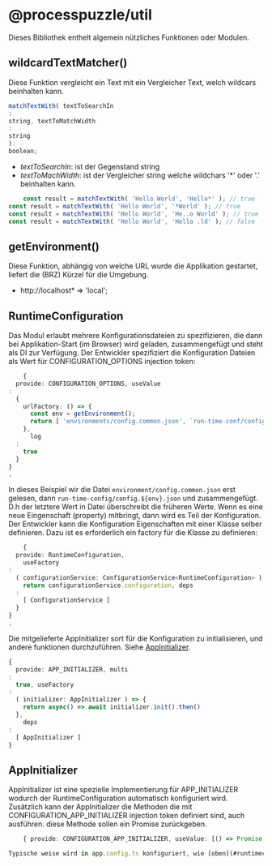 # @processpuzzle/util

Dieses Bibliothek enthelt algemein nützliches Funktionen oder Modulen.

## wildcardTextMatcher()

Diese Funktion vergleicht ein Text mit ein Vergleicher Text, welch wildcars beinhalten kann.

```typescript
matchTextWith( textToSearchIn
:
string, textToMatchWidth
:
string
):
boolean;
```

- *textToSearchIn*: ist der Gegenstand string
- *textToMachWidth*: ist der Vergleicher string welche wildchars '*' oder '.' beinhalten kann.

```typescript
    const result = matchTextWith( 'Hello World', 'Hello*' ); // true
const result = matchTextWith( 'Hello World', '*World' ); // true
const result = matchTextWith( 'Hello World', 'He..o World' ); // true
const result = matchTextWith( 'Hello World', 'Hello .ld' ); // false
```

## getEnvironment()

Diese Funktion, abhängig von welche URL wurde die Applikation gestartet, liefert die (BRZ) Kürzel für die Umgebung.

- http://localhost* => 'local';

## RuntimeConfiguration

Das Modul erlaubt mehrere Konfigurationsdateien zu spezifizieren, die dann bei Applikation-Start (im Browser) wird geladen,
zusammengefügt und steht als DI zur Verfügung. Der Entwickler spezifiziert die Konfiguration Dateien als Wert für
CONFIGURATION_OPTIONS injection token:

```typescript
    {
  provide: CONFIGURATION_OPTIONS, useValue
:
  {
    urlFactory: () => {
      const env = getEnvironment();
      return [ 'environments/config.common.json', `run-time-conf/config.${env}.json` ]
    },
      log
  :
    true
  }
}
,
```

In dieses Beispiel wir die Datei ``environment/config.common.json`` erst gelesen, dann ``run-time-config/config.${env}.json``
und zusammengefügt. D.h der letztere Wert in Datei überschreibt die früheren Werte. Wenn es eine neue Eingenschaft (property)
mitbringt, dann wird es Teil der Konfiguration.
Der Entwickler kann die Konfiguration Eigenschaften mit einer Klasse selber definieren. Dazu ist es erforderlich
ein factory für die Klasse zu definieren:

```typescript
    {
  provide: RuntimeConfiguration,
    useFactory
:
  ( configurationService: ConfigurationService<RuntimeConfiguration> ) => {
    return configurationService.configuration, deps
  :
    [ ConfigurationService ]
  }
}
,
```

Die mitgelieferte AppInitializer sort für die Konfiguration zu initialisieren, und andere funktionen durchzuführen.
Siehe [AppInitializer]().

```typescript
{
  provide: APP_INITIALIZER, multi
:
  true, useFactory
:
  ( initializer: AppInitializer ) => {
    return async() => await initializer.init().then()
  },
    deps
:
  [ AppInitializer ]
}
```

## AppInitializer

AppInitializer ist eine spezielle Implementierung für APP_INITIALIZER wodurch der RuntimeConfiguration automatisch
konfiguriert wird. Zusätzlich kann der AppInitializer die Methoden die mit CONFIGURATION_APP_INITIALIZER injection token
definiert sind, auch ausführen. diese Methode sollen ein Promise<unknown> zurückgeben.

```typescript
    { provide: CONFIGURATION_APP_INITIALIZER, useValue: [() => Promise.resolve('anything'), () => Promise.resolve('something')] }

Typische weise wird in app.config.ts konfiguriert, wie [oben](#runtimeconfiguration) dargestellt.
